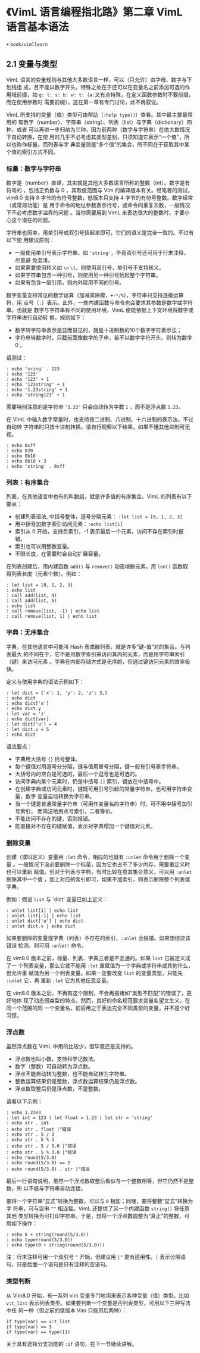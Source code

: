 # 《VimL 语言编程指北路》第二章 VimL 语言基本语法
`+` `book/vimllearn`

## 2.1 变量与类型

VimL 语言的变量规则与其他大多数语言一样，可以（只允许）由字母、数字与下划线组
成，且不能以数字开头。特殊之处在于还可以在变量名之前添加可选的作用域前缀，如
`g: l: s: b: w: t:`（`a:`又有点特殊，在定义函数参数时不要前缀，而在使用参数时
需要前缀），这在第一章有专门讨论，此不再叙说。

VimL 所支持的变量（值）类型可由帮助（`:help type()`）查看。其中最主要最常用的
有数字（number）、字符串（string）、列表（list）与字典（dictionary）四种，或者
可以再进一步归纳为三种，因为前两种（数字与字符串）在绝大数情况下自动转换，在使
用时几乎不必考虑其类型差别，只须知道它表示“一个值”，所以也称作标量。而列表与字
典变量则是“多个值”的集合，所不同在于获取其中某个值的索引方式不同。

### 标量：数字与字符串

数字是（number）直译，其实就是其他大多数语言所称的整数（int）。数字是有符号的
，包括正负数与 0 ，其取值范围与 Vim 的编译版本有关。经笔者的测试，vim8.0 支持
8 字节的有符号整数，低版本只支持 4 字节的有符号整数。数字经常（或常规功能）是
用于命令的地址参数表示行号，或命令的重复次数，一般情况下不必考虑数字溢界的问题
。当你需要用到 VimL 来表达很大的整数时，才要小心这个潜在的问题。

字符串也简单，用单引号或双引号括起来即可，它们的语义是完全一致的。不过有以下使
用建议原则：

* 一般使用单引号表示字符串，如 `'string'`，毕竟双引号还可用于行末注释，尽量避
  免混淆。
* 如果需要使用转义如 `\n` `\t`，则使用双引号，单引号不支持转义。
* 如果字符串包含一种引号，则使用另一种引号括起整个字符串。
* 如果有包含一层引用，则内外层用不同的引号。

数字变量支持常见的数学运算（加减乘除模，`+-*/%`），字符串只支持连接运算符，用
点号（`.`）表示。此外，一些内建函数与命令也会要求其参数是数字或字符串。也就是
数字与字符串有不同的使用环境，VimL 便能依据上下文环境将数字或字符串进行自动转
换，规则如下：

* 数字转字符串表示是显而易见的，就是十进制数的10个数字字符表示法；
* 字符串转数字时，只截前面像数字的子串，若不以数字字符开头，则转为数字 0 。

请测试：
```vim
: echo 'sring' . 123
: echo '123'
: echo '123' + 1
: echo '123string' + 1
: echo '1.23string' + 1
: echo 'string123' + 1
```
需要特别注意的是字符串 `'1.23'` 只会自动转为字数 `1` ，而不是浮点数 `1.23`。

在 VimL 中输入数字常量时，也支持按二进制、八进制、十六进制的表示法，不过自动转
字符串时只按十进制转换。请自行观察以下结果，如果不懂其他进制可无视。
```vim
: echo 0xff
: echo 020
: echo 0b10
: echo 0b10 + 3
: echo 'string' . 0xff
```

### 列表：有序集合

列表，在其他语言中也有的叫数组，就是许多值的有序集合。VimL 的列表有以下要点：

* 创建列表语法, 中括号整体，逗号分隔元素： `:let list = [0, 1, 2, 3]`
* 用中括号加数字索引访问元素：`:echo list[1]`
* 索引从 0 开始，支持负索引，-1 表示最后一个元素，访问不存在索引时报错。
* 索引也可以用整数变量。
* 不限长度，在需要时会自动扩展容量。

在列表创建后，用内建函数 `add()` 与 `remove()` 动态增删元素，用 `len()` 函数取
得列表长度（元素个数）。例如：
```vim
: let list = [0, 1, 2, 3]
: echo list
: call add(list, 4)
: call add(list, 5)
: echo list
: call remove(list, -1) | echo list
: call remove(list, 1) | echo list
```

### 字典：无序集合

字典，在其他语言中可能叫 Hash 表或散列表，就是许多“键-值”对的集合。与列表最大
的不同在于，它不是用数字索引来访问其内的元素，而是用字符串索引（键）来访问元素
。字典在内部存储方式是无序的，但通过键访问元素的效率极快。

定义与使用字典的语法示例如下：
```vim
: let dict = {'x': 1, 'y': 2, 'z': 3,}
: echo dict
: echo dict['x']
: echo dict.y
: let var = 'z'
: echo dict[var]
: let dict['u'] = 4
: let dict.v = 5
: echo dict
```

语法要点：

* 字典用大括号 `{}` 括号整体。
* 每个键值对用逗号分分隔，键与值用冒号分隔，键一般有引号表字符串。
* 大括号内的空白是可选的，最后一个逗号也是可选的。
* 访问字典内某个元素时，仍是中括号 `[]` 索引，键放在中括号中。
* 在创建字典或访问元素时，键既可用引号引起的常量字符串，也可用字符串变量，数字
  变量自动转换为字符串。
* 当一个键是普通常量字符串（可用作变量名的字符串）时，可不用中括号加引号索引，
  而简洁地用点号索引，二者等价。
* 不能访问不存在的键，否则报错。
* 能直接对不存在的键赋值，表示对字典增加一个键值对元素。

### 删除变量

创建（或叫定义）变量用 `:let` 命令，相应的也就有 `:unlet` 命令用于删除一个变量
。一般情况下没必要删除一个标量，因为它也占不了多少内存，需要重定义时也可以重新
赋值。但对于列表与字典，有时比较在意其集合意义，可以用 `:unlet` 删除其中一个值
，加上对应的索引即可，如果不加索引，则表示删除整个列表或字典。

例如：假设 `list` 与 'dict' 变量已如上定义：
```vim
: unlet list[1] | echo list
: unlet list[-1] | echo list
: unlet dict['u'] | echo dict
: unlet dict.v | echo dict
```

如果要删除的变量或字典（列表）不存在的索引，`:unlet` 会报错。如果想绕过该错误
检测，则可用 `:unlet!` 命令。

在 vim8.0 版本之前，标量、列表、字典三者是不互通的。如果 `list` 已被定义成了一
个列表变量，那么它就不能用 `:let` 重赋值为一个字典或字符串或其他什么，但允许重
赋值为另一个列表变量。如果一定要改变 `list` 的变量类型，只能先 `:unlet` 它，再
重新 `:let` 它为其他任意变量。

在 vim8.0 版本之后，不再有这个限制，不会再报诸如“类型不匹配”的错误了，更好地体
现了动态弱类型的特点。然而，良好的命名规范要求变量名望文生义，在同一个范围的同
一个变量名，前后用之于表达完全不同类型的变量，并不是个好习惯。

### 浮点数

虽然浮点数在 VimL 中用的比较少，但毕竟还是支持的。

* 浮点数也叫小数，支持科学记数法。
* 数字（整数）可自动转为浮点数。
* 浮点不能自动转为整数，也不能自动转为字符串。
* 整数运算结果仍是整数，浮点数运算结果仍是浮点数。
* 浮点数取整后仍是浮点数，不是整数。

请看以下示例：
```vim
: echo 1.23e3
: let int = 123 | let float = 1.23 | let str = 'string'
: echo str . int
: echo str . float |"错误
: echo str . 5 / 3
: echo str . 5 % 3
: echo str . 5 / 3.0 |"错误
: echo str . 5 % 3.0 |"错误
: echo round(5/3.0)
: echo round(5/3.0) == 2
: echo round(5/3.0) . str |"错误
```

最后一行语句说明，虽然一个浮点数取整后看似与一个整数相等，但它仍然不是整数，所
以不能与字符串自动连接。

要将一个字符串“显式”转换为整数，可以与 `0` 相加；同理，要将整数“显式”转换为字
符串，可与空串 `""` 相连接。VimL 还提供了另一个内建函数 `string()` 将任意其他
类型转换为可打印字符串。于是，想将一个浮点数圆整为“真正”的整数，可用如下操作：
```vim
: echo 0 + string(round(5/3.0))
: echo type(round(5/3.0))
: echo type(0 + string(round(5/3.0)))
```

注：行末注释可用一个双引号 `"` 开始，但建议用 `|"` 更有适用性。`|` 表示分隔语
句，只是后面一个语句是只有注释的空语句。

### 类型判断

从 Vim8.0 开始，有一系列 vim 变量专门地用来表示各种变量（值）类型。比如
`v:t_list` 表示列表类型。如果要判断一个变量是否列表类型，可用以下三种写法中任
何一种（但之前的低版本 Vim 只能用后两种）：
```vim
if type(var) == v:t_list
if type(var) == 3
if type(var) == type([])
```

关于具有选择分支功能的 `:if` 语句，在下一节继续讲解。
